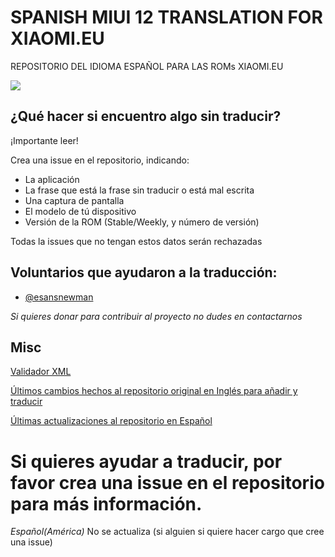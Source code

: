 # SPANISH MIUI 12 TRANSLATION FOR XIAOMI.EU
REPOSITORIO DEL IDIOMA ESPAÑOL PARA LAS ROMs XIAOMI.EU

![](http://imgur.com/gallery/JHlPTpU)

## ¿Qué hacer si encuentro algo sin traducir?
¡Importante leer!

Crea una issue en el repositorio, indicando:
* La aplicación
* La frase que está la frase sin traducir o está mal escrita
* Una captura de pantalla
* El modelo de tú dispositivo 
* Versión de la ROM (Stable/Weekly, y número de versión)

Todas la issues que no tengan estos datos serán rechazadas

## Voluntarios que ayudaron a la traducción:

* [@esansnewman](https://github.com/esansnewman)

*Si quieres donar para contribuir al proyecto no dudes en contactarnos*
## Misc

[Validador XML](https://translators.xiaomi.eu/XML_MIUI11-Spanish-es.html)

[Últimos cambios hechos al repositorio original en Inglés para añadir y traducir](https://github.com/ingbrzy/Xiaomi.eu-MIUIv11-XML-Compare)

[Últimas actualizaciones al repositorio en Español](https://github.com/danielchc/MA-XML-11-SPANISH-Global/commits)


# Si quieres ayudar a traducir, por favor crea una issue en el repositorio para más información.

*Español(América)* No se actualiza (si alguien si quiere hacer cargo que cree una issue)
